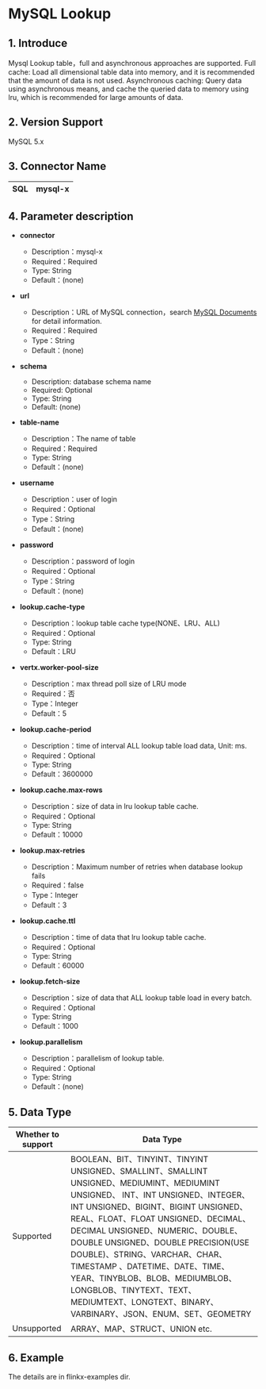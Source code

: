 # MySQL Lookup

## 1. Introduce

Mysql Lookup table，full and asynchronous approaches are supported. Full cache: Load all dimensional table data into
memory, and it is recommended that the amount of data is not used. Asynchronous caching: Query data using asynchronous
means, and cache the queried data to memory using lru, which is recommended for large amounts of data.

## 2. Version Support

MySQL 5.x

## 3. Connector Name

| SQL | mysql-x |
| --- | --- |

## 4. Parameter description

- **connector**
    - Description：mysql-x
    - Required：Required
    - Type: String
    - Default：(none)


- **url**
    - Description：URL of MySQL connection，search [MySQL Documents](https://dev.mysql.com/doc/) for detail information.
    - Required：Required
    - Type：String
    - Default：(none)

- **schema**
    - Description: database schema name
    - Required: Optional
    - Type: String
    - Default: (none)


- **table-name**
    - Description：The name of table
    - Required：Required
    - Type: String
    - Default：(none)


- **username**
    - Description：user of login
    - Required：Optional
    - Type：String
    - Default：(none)


- **password**
    - Description：password of login
    - Required：Optional
    - Type：String
    - Default：(none)


- **lookup.cache-type**
    - Description：lookup table cache type(NONE、LRU、ALL)
    - Required：Optional
    - Type: String
    - Default：LRU

- **vertx.worker-pool-size**
    - Description：max thread poll size of LRU mode
    - Required：否
    - Type：Integer
    - Default：5
      <br />


- **lookup.cache-period**
    - Description：time of interval ALL lookup table load data, Unit: ms.
    - Required：Optional
    - Type: String
    - Default：3600000


- **lookup.cache.max-rows**
    - Description：size of data in lru lookup table cache.
    - Required：Optional
    - Type: String
    - Default：10000

- **lookup.max-retries**
    - Description：Maximum number of retries when database lookup fails
    - Required：false
    - Type：Integer
    - Default：3
      <br />

- **lookup.cache.ttl**
    - Description：time of data that lru lookup table cache.
    - Required：Optional
    - Type: String
    - Default：60000


- **lookup.fetch-size**
    - Description：size of data that ALL lookup table load in every batch.
    - Required：Optional
    - Type: String
    - Default：1000


- **lookup.parallelism**
    - Description：parallelism of lookup table.
    - Required：Optional
    - Type: String
    - Default：(none)

## 5. Data Type
| Whether to support | Data Type                                                                                                                                                                                                                                                                                                                                                                                                                                    |
|--------------------|----------------------------------------------------------------------------------------------------------------------------------------------------------------------------------------------------------------------------------------------------------------------------------------------------------------------------------------------------------------------------------------------------------------------------------------------|
| Supported          | BOOLEAN、BIT、TINYINT、TINYINT UNSIGNED、SMALLINT、SMALLINT UNSIGNED、MEDIUMINT、MEDIUMINT UNSIGNED、 INT、INT UNSIGNED、INTEGER、INT UNSIGNED、BIGINT、BIGINT UNSIGNED、REAL、FLOAT、FLOAT UNSIGNED、DECIMAL、DECIMAL UNSIGNED、NUMERIC、DOUBLE、DOUBLE UNSIGNED、DOUBLE PRECISION(USE DOUBLE)、STRING、VARCHAR、CHAR、TIMESTAMP 、DATETIME、DATE、TIME、YEAR、TINYBLOB、BLOB、MEDIUMBLOB、LONGBLOB、TINYTEXT、TEXT、MEDIUMTEXT、LONGTEXT、BINARY、VARBINARY、JSON、ENUM、SET、GEOMETRY |
| Unsupported        | ARRAY、MAP、STRUCT、UNION etc.                                                                                                                                                                                                                                                                                                                                                                                                                  |

## 6. Example

The details are in flinkx-examples dir.


